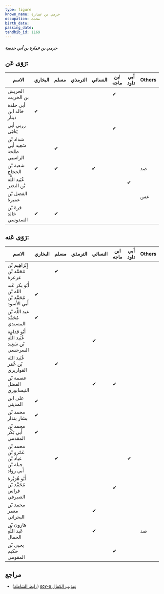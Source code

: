```yaml
---
type: figure
known_name: حرمي بن عمارة
occupation: محدث
birth_date:
passing_date:
tahdhib_id: 1169
---
```

##### حرمي بن عمارة بن أبي حفصة

## رَوَى عَن:
| الاسم                            | البخاري | مسلم | الترمذي | النسائي | ابن ماجه | أبي داود | Others |
| -------------------------------- | ------- | ---- | ------- | ------- | -------- | -------- | ------ |
| الحريش بن الخريت                 |         |      |         |         | ✔        |          |        |
| أبي خلدة خالد ابن دينار          | ✔       |      |         |         |          |          |        |
| زربي أبي يَحْيَى                 |         |      |         |         | ✔        |          |        |
| شداد بْن سَعِيد أبي طلحة الراسبي |         | ✔    |         |         |          |          |        |
| شعبة بْن الحجاج                  | ✔       | ✔    |         | ✔       |          |          | صد     |
| عُبَيد اللَّه بْن النضر          |         |      |         |         |          | ✔        |        |
| الفضل بْن عميرة                  |         |      |         |         |          |          | عس     |
| قرة بْن خالد السدوسي             | ✔       | ✔    |         |         |          |          |        |
## رَوَى عَنه:
| الاسم                                            | البخاري | مسلم | الترمذي | النسائي | ابن ماجه | أبي داود | Others |
| ------------------------------------------------ | ------- | ---- | ------- | ------- | -------- | -------- | ------ |
| إِبْرَاهِيم بْن مُحَمَّد بْن عرعرة               |         | ✔    |         |         |          |          |        |
| أَبُو بكر عَبد الله بْن مُحَمَّد بْن أَبي الأسود | ✔       |      |         |         |          |          |        |
| عبد اللَّه بْن مُحَمَّد المسندي                  | ✔       |      |         |         |          |          |        |
| أَبُو قدامة عُبَيد اللَّهِ بْن سَعِيد السرخسي    |         |      |         | ✔       |          |          |        |
| عُبَيد الله بْن عُمَر القواريري                  |         | ✔    |         |         |          |          |        |
| عصمة بْن الفضل النيسابوري                        |         |      |         | ✔       | ✔        |          |        |
| على ابن المديني                                  | ✔       |      |         |         |          |          |        |
| محمد بْن بشار بندار                              | ✔       |      |         |         |          |          |        |
| محمد بْن أَبي بَكْر المقدمي                      | ✔       |      |         |         |          |          |        |
| محمد بْن عَمْرو بْن عباد بْن جبلة بْن أَبي رواد  |         | ✔    |         |         |          | ✔        |        |
| أَبُو هُرَيْرة مُحَمَّد بْن فراس الصيرفي         |         |      |         |         | ✔        |          |        |
| محمد بْن معمر البحراني                           |         |      |         | ✔       |          |          |        |
| هارون بْن عَبد اللَّهِ الحمال                    |         |      |         | ✔       |          |          | صد     |
| يحيى بْن حكيم المقومي                            |         |      |         |         | ✔        |          |        |
## مراجع
- [تهذيب الكمال ٥-٥٥٧](obsidian://open?vault=Tahdhib-al-Kamal&file=Figures/١١٦٩-حرمي%20بن%20عمارة%20بن%20أبي%20حفصة) ([رابط الشاملة](https://shamela.ws/book/3722/2635))
